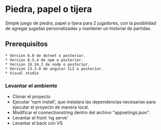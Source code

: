 # Piedra, papel o tijera

Simple juego de piedra, papel o tijera para 2 jugadores, con la posibilidad de agregar jugadas personalizadas y mantener un historial de partidas.

## Prerequisitos

```
* Version 6.0 de dotnet o posterior.
* Version 8.5.4 de npm o posterior.
* Version 16.14.1 de node o posterior.
* Version 13.3.0 de angular CLI o posterior.
* Visual studio
```

### Levantar el ambiente

* Clonar el proyecto
* Ejecutar 'npm install', que instalara las dependencias necesarias para ejecutar el proyecto de manera local.
* Modificar el connectionstring dentro del archivo "appsetings.json".
* Levantar el front 'ng serve'
* Levantar el back con VS

